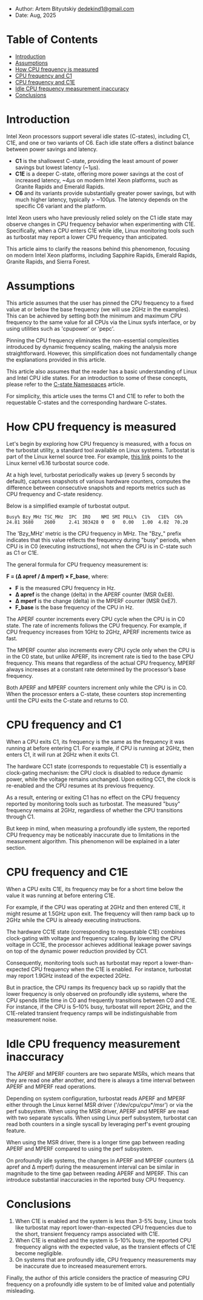 <!--
-*- coding: utf-8 -*-
vim: ts=4 sw=4 tw=100 et ai si

# Copyright (C) 2024-2025 Intel Corporation
# SPDX-License-Identifier: BSD-3-Clause

Author: Artem Bityutskiy <artem.bityutskiy@linux.intel.com>
-->

* Author: Artem Bityutskiy <dedekind1@gmail.com>
* Date: Aug, 2025

# Table of Contents

- [Introduction](#introduction)
- [Assumptions](#assumptions)
- [How CPU frequency is measured](#how-cpu-frequency-is-measured)
- [CPU frequency and C1](#cpu-frequency-and-c1)
- [CPU frequency and C1E](#cpu-frequency-and-c1e)
- [Idle CPU frequency measurement inaccuracy](#idle-cpu-frequency-measurement-inaccuracy)
- [Conclusions](#conclusions)

# Introduction

Intel Xeon processors support several idle states (C-states), including C1, C1E, and one or
two variants of C6. Each idle state offers a distinct balance between power savings and latency.

* **C1** is the shallowest C-state, providing the least amount of power savings but lowest latency
  (~1μs).
* **C1E** is a deeper C-state, offering more power savings at the cost of increased latency, ~4μs
  on modern Intel Xeon platforms, such as Granite Rapids and Emerald Rapids.
* **C6** and its variants provide substantially greater power savings, but with much higher latency,
  typically > ~100μs. The latency depends on the specific C6 variant and the platform.

Intel Xeon users who have previously relied solely on the C1 idle state may observe changes in CPU
frequency behavior when experimenting with C1E. Specifically, when a CPU enters C1E while idle,
Linux monitoring tools such as turbostat may report a lower CPU frequency than anticipated.

This article aims to clarify the reasons behind this phenomenon, focusing on modern Intel Xeon
platforms, including Sapphire Rapids, Emerald Rapids, Granite Rapids, and Sierra Forest.

# Assumptions

This article assumes that the user has pinned the CPU frequency to a fixed value at or below the
base frequency (we will use 2GHz in the examples). This can be achieved by setting both the minimum
and maximum CPU frequency to the same value for all CPUs via the Linux sysfs interface, or by using
utilities such as 'cpupower' or 'pepc'.

Pinning the CPU frequency eliminates the non-essential complexities introduced by dynamic frequency
scaling, making the analysis more straightforward. However, this simplification does not
fundamentally change the explanations provided in this article.

This article also assumes that the reader has a basic understanding of Linux and Intel CPU idle
states. For an introduction to some of these concepts, please refer to the
[C-state Namespaces](https://github.com/intel/pepc/blob/main/docs/misc-cstate-namespaces.md)
article.

For simplicity, this article uses the terms C1 and C1E to refer to both the requestable C-states
and the corresponding hardware C-states.

# How CPU frequency is measured

Let's begin by exploring how CPU frequency is measured, with a focus on the turbostat utility,
a standard tool available on Linux systems. Turbostat is part of the Linux kernel source tree.
For example, [this link](https://github.com/torvalds/linux/tree/v6.16/tools/power/x86/turbostat)
points to the Linux kernel v6.16 turbostat source code.

At a high level, turbostat periodically wakes up (every 5 seconds by default), captures snapshots of
various hardware counters, computes the difference between consecutive snapshots and reports metrics
such as CPU frequency and C-state residency.

Below is a simplified example of turbostat output.

```
Busy% Bzy_MHz TSC_MHz  IPC  IRQ    NMI SMI POLL%  C1%   C1E%  C6%
24.81 3680    2600     2.41 303428 0   0   0.00   1.00  4.02  70.20
```

The 'Bzy_MHz' metric is the CPU frequency in MHz. The "Bzy_" prefix indicates that this value
reflects the frequency during "busy" periods, when CPU is in C0 (executing instructions), not when
the CPU is in C-state such as C1 or C1E.

The general formula for CPU frequency measurement is:

**F = (Δ apref / Δ mperf) × F_base**, where:

- **F** is the measured CPU frequency in Hz.
- **Δ apref** is the change (delta) in the APERF counter (MSR 0xE8).
- **Δ mperf** is the change (delta) in the MPERF counter (MSR 0xE7).
- **F_base** is the base frequency of the CPU in Hz.

The APERF counter increments every CPU cycle when the CPU is in C0 state. The rate of increments
follows the CPU frequency. For example, if CPU frequency increases from 1GHz to 2GHz, APERF
increments twice as fast.

The MPERF counter also increments every CPU cycle only when the CPU is in the C0 state, but unlike
APERF, its increment rate is tied to the base CPU frequency. This means that regardless of the
actual CPU frequency, MPERF always increases at a constant rate determined by the processor’s base
frequency.

Both APERF and MPERF counters increment only while the CPU is in C0. When the processor enters a
C-state, these counters stop incrementing until the CPU exits the C-state and returns to C0.

# CPU frequency and C1

When a CPU exits C1, its frequency is the same as the frequency it was running at before entering
C1. For example, if CPU is running at 2GHz, then enters C1, it will run at 2GHz when it exits C1.

The hardware CC1 state (corresponds to requestable C1) is essentially a clock-gating mechanism: the
CPU clock is disabled to reduce dynamic power, while the voltage remains unchanged. Upon exiting
CC1, the clock is re-enabled and the CPU resumes at its previous frequency.

As a result, entering or exiting C1 has no effect on the CPU frequency reported by monitoring tools
such as turbostat. The measured "busy" frequency remains at 2GHz, regardless of whether the CPU
transitions through C1.

But keep in mind, when measuring a profoundly idle system, the reported CPU frequency may be
noticeably inaccurate due to limitations in the measurement algorithm. This phenomenon will be
explained in a later section.

# CPU frequency and C1E

When a CPU exits C1E, its frequency may be for a short time below the value it was running at before
entering C1E.

For example, if the CPU was operating at 2GHz and then entered C1E, it might resume at 1.5GHz upon
exit. The frequency will then ramp back up to 2GHz while the CPU is already executing instructions.

The hardware CC1E state (corresponding to requestable C1E) combines clock-gating with voltage
and frequency scaling. By lowering the CPU voltage in CC1E, the processor achieves additional
leakage power savings on top of the dynamic power reduction provided by CC1.

Consequently, monitoring tools such as turbostat may report a lower-than-expected CPU frequency when
the C1E is enabled. For instance, turbostat may report 1.9GHz instead of the expected 2GHz.

But in practice, the CPU ramps its frequency back up so rapidly that the lower frequency is only
observed on profoundly idle systems, where the CPU spends little time in C0 and frequently
transitions between C0 and C1E. For instance, if the CPU is 5–10% busy, turbostat will report
2GHz, and the C1E-related transient frequency ramps will be indistinguishable from measurement
noise.

# Idle CPU frequency measurement inaccuracy

The APERF and MPERF counters are two separate MSRs, which means that they are read one after
another, and there is always a time interval between APERF and MPERF read operations.

Depending on system configuration, turbostat reads APERF and MPERF either through the Linux kernel
MSR driver ('/dev/cpu/cpu*/msr') or via the perf subsystem. When using the MSR driver, APERF and
MPERF are read with two separate syscalls. When using Linux perf subsystem, turbostat can read both
counters in a single syscall by leveraging perf's event grouping feature.

When using the MSR driver, there is a longer time gap between reading APERF and MPERF compared to
using the perf subsystem.

On profoundly idle systems, the changes in APERF and MPERF counters (Δ apref and Δ mperf) during the
measurement interval can be similar in magnitude to the time gap between reading APERF and MPERF.
This can introduce substantial inaccuracies in the reported busy CPU frequency.

# Conclusions

1. When C1E is enabled and the system is less than 3-5% busy, Linux tools like turbostat may report
   lower-than-expected CPU frequencies due to the short, transient frequency ramps associated with
   C1E.
1. When C1E is enabled and the system is 5-10% busy, the reported CPU frequency aligns with the
   expected value, as the transient effects of C1E become negligible.
1. On systems that are profoundly idle, CPU frequency measurements may be inaccurate due to
   increased measurement errors.

Finally, the author of this article considers the practice of measuring CPU frequency on a
profoundly idle system to be of limited value and potentially misleading.
